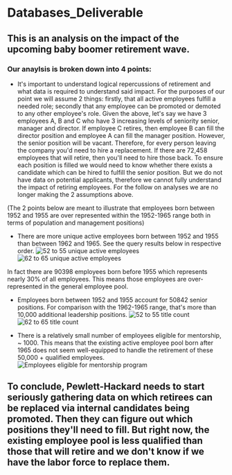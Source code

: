 # Databases_Deliverable
## This is an analysis on the impact of the upcoming baby boomer retirement wave.
### Our anaylsis is broken down into 4 points:
- It's important to understand logical repercussions of retirement and what data is required to understand said impact. For the purposes of our point we will assume 2 things: firstly, that all active employees fulfill a needed role; secondly that any employee can be promoted or demoted to any other employee's role. 
Given the above, let's say we have 3 employees A, B and C who have 3 increasing levels of seniority senior, manager and director. If employee C retires, then employee B can fill the director position and employee A can fill the manager position. However, the senior position will be vacant. Therefore, for every person leaving the company you'd need to hire a replacement. If there are 72,458 employees that will retire, then you'll need to hire those back.
To ensure each position is filled we would need to know whether there exists a candidate which can be hired to fulfill the senior position. But we do not have data on potential applicants, therefore we cannot fully understand the impact of retiring employees. For the follow on analyses we are no longer making the 2 assumptions above.

(The 2 points below are meant to illustrate that employees born between 1952 and 1955 are over represented within the 1952-1965 range both in terms of population and management positions)

 - There are more unique active employees born between 1952 and 1955 than between 1962 and 1965. See the query results below in respective order.
 ![52 to 55 unique active employees](https://user-images.githubusercontent.com/114181709/203437963-9b01dfe5-bded-4540-aac7-86bd7178025a.png)
![62 to 65 unique active employees](https://user-images.githubusercontent.com/114181709/203437968-f119b044-0f65-4e58-9345-06093e0f8438.png)

In fact there are 90398 employees born before 1955 which represents nearly 30% of all employees. This means those employees are over-represented in the general employee pool.

- Employees born between 1952 and 1955 account for 50842 senior positions. For comparison with the 1962-1965 range, that's more than 10,000 additional leadership positions.
![52 to 55 title count](https://user-images.githubusercontent.com/114181709/203438553-667f09ea-9749-44f3-a6e2-aaaae4a1087e.png)
![62 to 65 title count](https://user-images.githubusercontent.com/114181709/203438559-1cd8fa9e-2d1d-4b7b-93d6-9a0ad5b93585.png)

 - There is a relatively small number of employees eligible for mentorship, ~ 1000. This means that the existing active employee pool born after 1965 does not seem well-equipped to handle the retirement of these 50,000 + qualified employees.
 ![Employees eligible for mentorship program](https://user-images.githubusercontent.com/114181709/203438852-2f119fbd-9b61-43a6-92dc-d4b9029eefaa.png)


## To conclude, Pewlett-Hackard needs to start seriously gathering data on which retirees can be replaced via internal candidates being promoted. Then they can figure out which positions they'll need to fill. But right now, the existing employee pool is less qualified than those that will retire and we don't know if we have the labor force to replace them.
